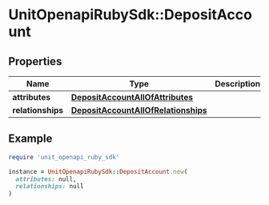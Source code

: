 # UnitOpenapiRubySdk::DepositAccount

## Properties

| Name | Type | Description | Notes |
| ---- | ---- | ----------- | ----- |
| **attributes** | [**DepositAccountAllOfAttributes**](DepositAccountAllOfAttributes.md) |  |  |
| **relationships** | [**DepositAccountAllOfRelationships**](DepositAccountAllOfRelationships.md) |  |  |

## Example

```ruby
require 'unit_openapi_ruby_sdk'

instance = UnitOpenapiRubySdk::DepositAccount.new(
  attributes: null,
  relationships: null
)
```

